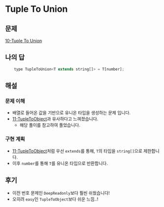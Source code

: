 # Tuple To Union

## 문제

[10-Tuple To Union](https://github.com/type-challenges/type-challenges/blob/main/questions/00010-medium-tuple-to-union/README.ko.md)

## 나의 답

```javascript
    type TupleToUnion<T extends string[]> = T[number];
```

## 해설

### 문제 이해

- 배열로 들어온 값을 기반으로 유니온 타입을 생성하는 문제 입니다.
- [11-TupleToObject](https://github.com/Jun99uu/TIL/blob/master/Typescript-Challenge/TS-Challenge/11-TupleToObject/TupleToObject.md)과 유사하다고 느껴졌습니다.
  - 해당 풀이를 참고하여 풀었습니다.

### 구현 계획

- [11-TupleToObject](https://github.com/Jun99uu/TIL/blob/master/Typescript-Challenge/TS-Challenge/11-TupleToObject/TupleToObject.md)처럼 우선 `extends`를 통해, `T`의 타입을 `string[]`으로 제한합니다.
- 이후 `number`를 통해 `T`를 유니온 타입으로 반환합니다.

## 후기

- 이전 번호 문제인 `DeepReadonly`보다 훨씬 쉬웠습니다!
- 오히려 `easy`인 `TupleToObject`보다 쉬운 느낌..!
